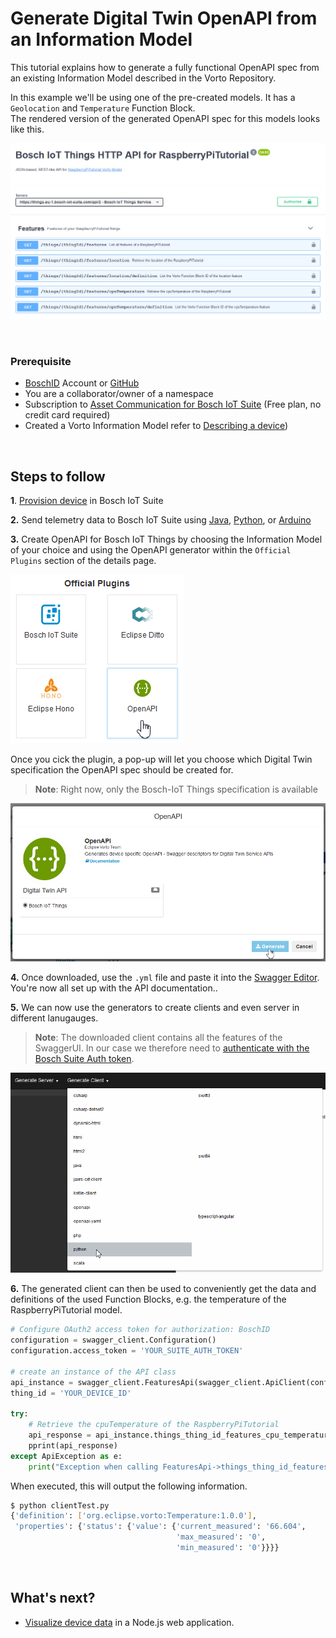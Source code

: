 # Generate Digital Twin OpenAPI from an Information Model

This tutorial explains how to generate a fully functional OpenAPI spec from an existing Information Model described in the Vorto Repository.

In this example we'll be using one of the pre-created models. It has a `Geolocation` and `Temperature` Function Block.   
The rendered version of the generated OpenAPI spec for this models looks like this.

![openAPI example spec](../images/tutorials/create_openapi/openAPI_view.png)

<br />

### Prerequisite
* [BoschID](https://accounts.bosch-iot-suite.com/) Account or [GitHub](https://github.com/) 
* You are a collaborator/owner of a namespace
* Subscription to [Asset Communication for Bosch IoT Suite](https://www.bosch-iot-suite.com/asset-communication/) (Free plan, no credit card required)
* Created a Vorto Information Model refer to [Describing a device](./describe_device-in-5min.md))

<br />

## Steps to follow

**1**. [Provision device](./create_thing.md) in Bosch IoT Suite

**2.** Send telemetry data to Bosch IoT Suite using [Java](./connect_javadevice.md), [Python](./mqtt-python.md), or [Arduino](./connect_esp8266.md)

**3.** Create OpenAPI for Bosch IoT Things by choosing the Information Model of your choice and using the OpenAPI generator within the `Official Plugins` section of the details page.

![generate openAPI spec](../images/tutorials/create_openapi/openAPI_plugin.png)

Once you cick the plugin, a pop-up will let you choose which Digital Twin specification the OpenAPI spec should be created for.
> **Note**: Right now, only the Bosch-IoT Things specification is available

![run spec in swagger tools](../images/tutorials/create_openapi/generate_openAPI.png)

**4.** Once downloaded, use the `.yml` file and paste it into the [Swagger Editor](https://editor.swagger.io/).   
You're now all set up with the API documentation..

**5.** We can now use the generators to create clients and even server in different lanugauges.
> **Note**: The downloaded client contains all the features of the SwaggerUI. In our case we therefore need to [authenticate with the Bosch Suite Auth token](https://accounts.bosch-iot-suite.com/oauth2-clients). 

![generators swagger tools](../images/tutorials/create_openapi/openAPI_v2_generator.png)

**6.** The generated client can then be used to conveniently get the data and definitions of the used Function Blocks, e.g. the temperature of the RaspberryPiTutorial model. 
```python
# Configure OAuth2 access token for authorization: BoschID
configuration = swagger_client.Configuration()
configuration.access_token = 'YOUR_SUITE_AUTH_TOKEN'

# create an instance of the API class
api_instance = swagger_client.FeaturesApi(swagger_client.ApiClient(configuration))
thing_id = 'YOUR_DEVICE_ID'

try:
    # Retrieve the cpuTemperature of the RaspberryPiTutorial
    api_response = api_instance.things_thing_id_features_cpu_temperature_get(thing_id)
    pprint(api_response)
except ApiException as e:
    print("Exception when calling FeaturesApi->things_thing_id_features_cpu_temperature_get: %s\n" % e)
```

When executed, this will output the following information.

```bash
$ python clientTest.py
{'definition': ['org.eclipse.vorto:Temperature:1.0.0'],
 'properties': {'status': {'value': {'current_measured': '66.604',
                                     'max_measured': '0',
                                     'min_measured': '0'}}}}
```

<br />

## What's next?
- [Visualize device data](create_webapp_dashboard.md) in a Node.js web application.
